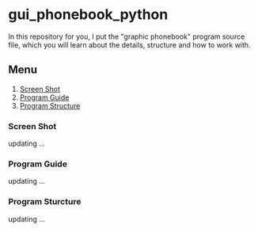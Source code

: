# gui_phonebook_python

In this repository for you, I put the "graphic phonebook" program source file, which you will learn about the details, structure and how to work with.

## Menu
1. <a href="#screen_shot">Screen Shot</a>
2. <a href="#program_guide">Program Guide</a>
3. <a href="#program_structure">Program Structure</a>


<h3 id="screen_shot">Screen Shot</h3>
updating ...

<h3 id="program_guide">Program Guide</h3>
updating ...

<h3 id="program_structure">Program Sturcture</h3>
updating ...

